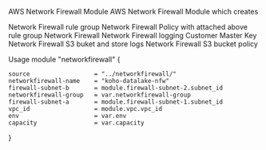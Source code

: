 AWS Network Firewall Module
AWS Network Firewall Module which creates

Network Firewall rule group 
Network Firewall Policy with attached above rule group
Network Firewall 
Network Firewall logging
Customer Master Key
Network Firewall S3 buket and store logs
Network Firewall S3 bucket policy

Usage
 module "networkfirewall" {
 
    source                  = "../networkfirewall/"
    networkfirewall-name    = "koho-datalake-nfw"
    firewall-subnet-b       = module.firewall-subnet-2.subnet_id
    networkfirewall-group   = var.networkfirewall-group
    firewall-subnet-a       = module.firewall-subnet-1.subnet_id
    vpc_id                  = module.vpc.vpc_id
    env                     = var.env
    capacity                = var.capacity
 }


